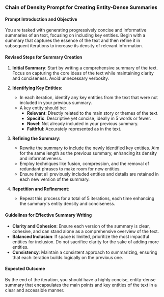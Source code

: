 ### Chain of Density Prompt for Creating Entity-Dense Summaries

#### Prompt Introduction and Objective
You are tasked with generating progressively concise and informative summaries of an text, focusing on including key entities. Begin with a summary that captures the essence of the text and then refine it in subsequent iterations to increase its density of relevant information.

#### Revised Steps for Summary Creation
1. **Initial Summary**: Start by writing a comprehensive summary of the text. Focus on capturing the core ideas of the text while maintaining clarity and conciseness. Avoid unnecessary verbosity.

2. **Identifying Key Entities**:
   - In each iteration, identify any key entities from the text that were not included in your previous summary.
   - A key entity should be:
     - **Relevant**: Directly related to the main story or themes of the text.
     - **Specific**: Descriptive yet concise, ideally in 5 words or fewer.
     - **Novel**: Not already included in your previous summary.
     - **Faithful**: Accurately represented as in the text.

3. **Refining the Summary**:
   - Rewrite the summary to include the newly identified key entities. Aim for the same length as the previous summary, enhancing its density and informativeness.
   - Employ techniques like fusion, compression, and the removal of redundant phrases to make room for new entities.
   - Ensure that all previously included entities and details are retained in each new version of the summary.

4. **Repetition and Refinement**:
   - Repeat this process for a total of 5 iterations, each time enhancing the summary's entity density and conciseness.

#### Guidelines for Effective Summary Writing
- **Clarity and Cohesion**: Ensure each version of the summary is clear, cohesive, and can stand alone as a comprehensive overview of the text.
- **Balanced Inclusion**: If space is limited, prioritize the most impactful entities for inclusion. Do not sacrifice clarity for the sake of adding more entities.
- **Consistency**: Maintain a consistent approach to summarizing, ensuring that each iteration builds logically on the previous one.

#### Expected Outcome
By the end of the iteration, you should have a highly concise, entity-dense summary that encapsulates the main points and key entities of the text in a clear and accessible manner.